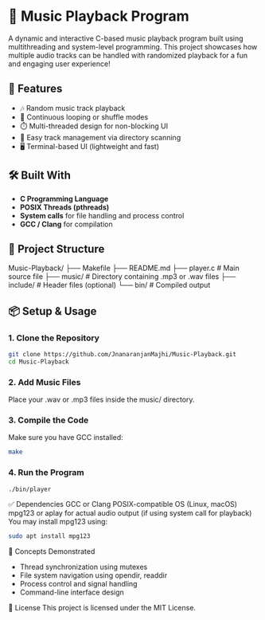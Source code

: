 # 🎵 Music Playback Program

A dynamic and interactive C-based music playback program built using multithreading and system-level programming. This project showcases how multiple audio tracks can be handled with randomized playback for a fun and engaging user experience!

## 🚀 Features

- 🎶 Random music track playback
- 🔁 Continuous looping or shuffle modes
- ⏱️ Multi-threaded design for non-blocking UI
- 📁 Easy track management via directory scanning
- 🖥️ Terminal-based UI (lightweight and fast)

## 🛠️ Built With

- **C Programming Language**
- **POSIX Threads (pthreads)**
- **System calls** for file handling and process control
- **GCC / Clang** for compilation

## 📂 Project Structure

Music-Playback/
├── Makefile
├── README.md
├── player.c # Main source file
├── music/ # Directory containing .mp3 or .wav files
├── include/ # Header files (optional)
└── bin/ # Compiled output


## 📦 Setup & Usage

### 1. Clone the Repository
```bash
git clone https://github.com/JnanaranjanMajhi/Music-Playback.git
cd Music-Playback
```
### 2. Add Music Files
Place your .wav or .mp3 files inside the music/ directory.
### 3. Compile the Code
Make sure you have GCC installed:
```bash
make
```
### 4. Run the Program
```bash
./bin/player
```
✅ Dependencies
GCC or Clang
POSIX-compatible OS (Linux, macOS)
mpg123 or aplay for actual audio output (if using system call for playback)
You may install mpg123 using:
```bash
sudo apt install mpg123
```

🧠 Concepts Demonstrated
- Thread synchronization using mutexes
- File system navigation using opendir, readdir
- Process control and signal handling
- Command-line interface design

📜 License
This project is licensed under the MIT License.
